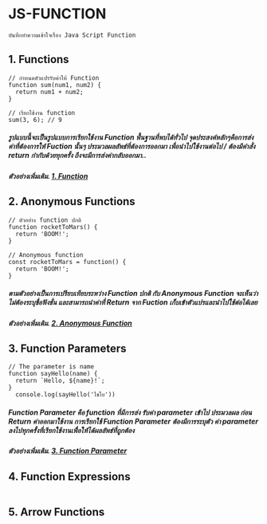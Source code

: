# JS-FUNCTION 
    บันทึกทำความเข้าใจเรื่อง Java Script Function 

## 1. Functions

```
// กำหนดตัวแปรรับค่าให้ Function
function sum(num1, num2) {
  return num1 + num2;
}

// เรียกใช้งาน function
sum(3, 6); // 9

```
##### รูปแบบนี้จะเป็นรูปแบบการเรียกใช้งาน Function พื้นฐานที่พบได้ทั่วไป จุดประสงค์หลักๆคือการส่งค่าที่ต้องการให้ Fuction นั้นๆ ประมวลผลลัพธ์ที่ต้องการออกมา เพื่อนำไปใช้งานต่อไป / ต้องมีคำสั่ง return กำกับด้วยทุกครั้ง ถึงจะมีการส่งค่ากลับออกมา..
##### ตัวอย่างเพิ่มเติม. <a href = "https://github.com/issarapong/JS-FUCNTION/tree/main/1.Functions">1. Function</a>

## 2. Anonymous Functions

```
// ตัวอย่าง function ปกติ
function rocketToMars() {
  return 'BOOM!';
}

// Anonymous function
const rocketToMars = function() {
  return 'BOOM!';
}
```
##### ตามตัวอย่างเป็นการเปรียบเทียบระหว่าง Function ปกติ กับ Anonymous Function  จะเห็นว่า ไม่ต้องระบุชื่อฟังชั่น และสามารถนำค่าที่ Return จาก Fuction เก็บเข้าตัวแปรและนำไปใช้ต่อได้เลย

##### ตัวอย่างเพิ่มเติม. <a href = "https://github.com/issarapong/JS-FUCNTION/tree/main/2.Anonymous%20Functions">2. Anonymous Function</a>

## 3. Function Parameters

```
// The parameter is name
function sayHello(name) {
  return `Hello, ${name}!`;
}
  console.log(sayHello('ไชโย'))
```
##### Function Parameter คือ function ที่มีการส่ง รับค่า parameter เข้าไป ประมวลผล ก่อน Return ค่าออกมาใช้งาน การเรียกใช้ Function Parameter ต้องมีการระบุตัว ค่า parameter ลงไปทุกครั้งที่เรียกใช้งานเพื่ิอให้ได้ผลลัพธ์ที่ถูกต้อง 

##### ตัวอย่างเพิ่มเติม. <a href = "https://github.com/issarapong/JS-FUCNTION/tree/main/3.Function%20Parameters">3. Function Parameter</a>

## 4. Function Expressions

```

```


## 5. Arrow Functions

```

```

